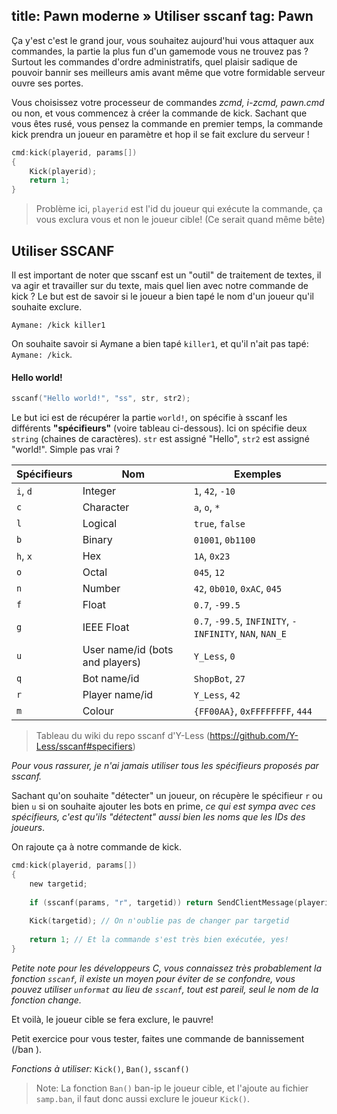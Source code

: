 title: Pawn moderne » Utiliser sscanf
tag: Pawn
---

Ça y'est c'est le grand jour, vous souhaitez aujourd'hui vous attaquer aux commandes, la partie la plus fun d'un gamemode vous ne trouvez pas ? Surtout les commandes d'ordre administratifs, quel plaisir sadique de pouvoir bannir ses meilleurs amis avant même que votre formidable serveur ouvre ses portes.

Vous choisissez votre processeur de commandes *zcmd, i-zcmd, pawn.cmd* ou non, et vous commencez à créer la commande de kick. Sachant que vous êtes rusé, vous pensez la commande en premier temps, la commande kick prendra un joueur en paramètre et hop il se fait exclure du serveur !

 ```c
 cmd:kick(playerid, params[])
 {
     Kick(playerid);
     return 1;
 }
 ```

> Problème ici, `playerid` est l'id du joueur qui exécute la commande, ça vous exclura vous et non le joueur cible! (Ce serait quand même bête)

## Utiliser SSCANF

Il est important de noter que sscanf est un "outil" de traitement de textes, il va agir et travailler sur du texte, mais quel lien avec notre commande de kick ? Le but est de savoir si le joueur a bien tapé le nom d'un joueur qu'il souhaite exclure.

`Aymane: /kick killer1`

On souhaite savoir si Aymane a bien tapé `killer1`, et qu'il n'ait pas tapé: `Aymane: /kick`.

#### Hello world!

```c
sscanf("Hello world!", "ss", str, str2);
```

 Le but ici est de récupérer la partie `world!`, on spécifie à sscanf les différents **"spécifieurs"** (voire tableau ci-dessous). Ici on spécifie deux `string` (chaines de caractères). `str` est assigné "Hello", `str2` est assigné "world!". Simple pas vrai ?

| Spécifieurs | Nom                             | Exemples                                                |
| ----------- | ------------------------------- | ------------------------------------------------------- |
| `i`, `d`    | Integer                         | `1`, `42`, `-10`                                        |
| `c`         | Character                       | `a`, `o`, `*`                                           |
| `l`         | Logical                         | `true`, `false`                                         |
| `b`         | Binary                          | `01001`, `0b1100`                                       |
| `h`, `x`    | Hex                             | `1A`, `0x23`                                            |
| `o`         | Octal                           | `045`, `12`                                             |
| `n`         | Number                          | `42`, `0b010`, `0xAC`, `045`                            |
| `f`         | Float                           | `0.7`, `-99.5`                                          |
| `g`         | IEEE Float                      | `0.7`, `-99.5`, `INFINITY`, `-INFINITY`, `NAN`, `NAN_E` |
| `u`         | User name/id (bots and players) | `Y_Less`, `0`                                           |
| `q`         | Bot name/id                     | `ShopBot`, `27`                                         |
| `r`         | Player name/id                  | `Y_Less`, `42`                                          |
| `m`         | Colour                          | `{FF00AA}`, `0xFFFFFFFF`, `444`                         |

> Tableau du wiki du repo sscanf d'Y-Less (https://github.com/Y-Less/sscanf#specifiers)

*Pour vous rassurer, je n'ai jamais utiliser tous les spécifieurs proposés par sscanf.*

Sachant qu'on souhaite "détecter" un joueur, on récupère le spécifieur `r` ou bien `u` si on souhaite ajouter les bots en prime, *ce qui est sympa avec ces spécifieurs, c'est qu'ils "détectent" aussi bien les noms que les IDs des joueurs*.

On rajoute ça à notre commande de kick.

```c
cmd:kick(playerid, params[])
{
    new targetid;
    
    if (sscanf(params, "r", targetid)) return SendClientMessage(playerid, -1, "USAGE: /kick <player>"); // On met un message au cas où qu'un STAFF ne sache pas utiliser la commande, un petit mémo!
    
    Kick(targetid); // On n'oublie pas de changer par targetid
    
    return 1; // Et la commande s'est très bien exécutée, yes!
}
```

*Petite note pour les développeurs C, vous connaissez très probablement la fonction `sscanf`, il existe un moyen pour éviter de se confondre, vous pouvez utiliser `unformat` au lieu de `sscanf`, tout est pareil, seul le nom de la fonction change.*

Et voilà, le joueur cible se fera exclure, le pauvre!

Petit exercice pour vous tester, faites une commande de bannissement (/ban <joueur>).

*Fonctions à utiliser:* `Kick()`, `Ban()`, `sscanf()`

> Note: La fonction `Ban()` ban-ip le joueur cible, et l'ajoute au fichier `samp.ban`, il faut donc aussi exclure le joueur `Kick()`.



